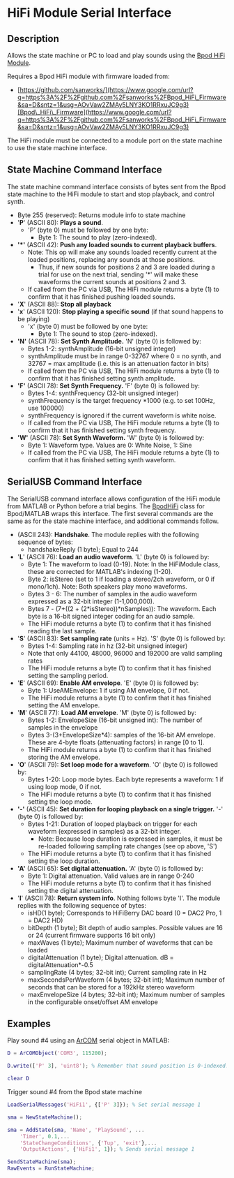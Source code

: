 # HiFi Module Serial Interface

## Description

Allows the state machine or PC to load and play sounds using the [](/site/bpoddocumentation/assembling-bpod/hifi-module?authuser=0) [Bpod HiFi Module](/site/bpoddocumentation/assembling-bpod/hifi-module?authuser=0).

Requires a Bpod HiFi module with firmware loaded from:

- [https://github.com/sanworks/](https://www.google.com/url?q=https%3A%2F%2Fgithub.com%2Fsanworks%2FBpod_HiFi_Firmware&sa=D&sntz=1&usg=AOvVaw2ZMAy5LNY3KO1RRxuJC9g3)[Bpod\_HiFi\_Firmware](https://www.google.com/url?q=https%3A%2F%2Fgithub.com%2Fsanworks%2FBpod_HiFi_Firmware&sa=D&sntz=1&usg=AOvVaw2ZMAy5LNY3KO1RRxuJC9g3)

The HiFi module must be connected to a module port on the state machine to use the state machine interface.

## State Machine Command Interface

The state machine command interface consists of bytes sent from the Bpod state machine to the HiFi module to start and stop playback, and control synth.

- Byte 255 (reserved): Returns module info to state machine
- '**P**' (ASCII 80): **Plays a sound**.
    - 'P' (byte 0) must be followed by one byte:
        - Byte 1: The sound to play (zero-indexed).
- **'\*'** (ASCII 42): **Push any loaded sounds to current playback buffers**.
    - Note: This op will make any sounds loaded recently current at the loaded positions, replacing any sounds at those positions.
        - Thus, if new sounds for positions 2 and 3 are loaded during a trial for use on the next trial, sending '\*' will make these waveforms the current sounds at positions 2 and 3.
    - If called from the PC via USB, The HiFi module returns a byte (1) to confirm that it has finished pushing loaded sounds.
- '**X**' (ASCII 88): **Stop all playback**
- '**x**' (ASCII 120): **Stop playing a specific sound** (if that sound happens to be playing)
    - 'x' (byte 0) must be followed by one byte:
        - Byte 1: The sound to stop (zero-indexed).
- **'N'** (ASCII 78): **Set Synth Amplitude.** 'N' (byte 0) is followed by:
    - Bytes 1-2: synthAmplitude (16-bit unsigned integer)
    - synthAmplitude must be in range 0-32767 where 0 = no synth, and 32767 = max amplitude (i.e. this is an attenuation factor in bits)
    - If called from the PC via USB, The HiFi module returns a byte (1) to confirm that it has finished setting synth amplitude.
- **'F'** (ASCII 78): **Set Synth Frequency.** 'F' (byte 0) is followed by:
    - Bytes 1-4: synthFrequency (32-bit unsigned integer)
    - synthFrequency is the target frequency \*1000 (e.g. to set 100Hz, use 100000)
    - synthFrequency is ignored if the current waveform is white noise.
    - If called from the PC via USB, The HiFi module returns a byte (1) to confirm that it has finished setting synth frequency.
- **'W'** (ASCII 78): **Set Synth Waveform.** 'W' (byte 0) is followed by:
    - Byte 1: Waveform type. Values are 0: White Noise, 1: Sine
    - If called from the PC via USB, The HiFi module returns a byte (1) to confirm that it has finished setting synth waveform.

## SerialUSB Command Interface

The SerialUSB command interface allows configuration of the HiFi module from MATLAB or Python before a trial begins. The [BpodHiFi](/site/bpoddocumentation/user-guide/function-reference/bpodhifi?authuser=0) class for Bpod/MATLAB wraps this interface. The first several commands are the same as for the state machine interface, and additional commands follow.

- (ASCII 243): **Handshake**. The module replies with the following sequence of bytes:
    - handshakeReply (1 byte); Equal to 244
- '**L**' (ASCII 76): **Load an audio waveform**. 'L' (byte 0) is followed by:
    - Byte 1: The waveform to load (0-19). Note: In the HiFiModule class, these are corrected for MATLAB's indexing (1-20).
    - Byte 2: isStereo (set to 1 if loading a stereo/2ch waveform, or 0 if mono/1ch). Note: Both speakers play mono waveforms.
    - Bytes 3 - 6: The number of samples in the audio waveform expressed as a 32-bit integer (1-1,000,000).
    - Bytes 7 - (7+((2 + (2\*isStereo))\*nSamples)): The waveform. Each byte is a 16-bit signed integer coding for an audio sample.
    - The HiFi module returns a byte (1) to confirm that it has finished reading the last sample.
- '**S**' (ASCII 83): **Set sampling rate** (units = Hz). 'S' (byte 0) is followed by:
    - Bytes 1-4: Sampling rate in hz (32-bit unsigned integer)
    - Note that only 44100, 48000, 96000 and 192000 are valid sampling rates
    - The HiFi module returns a byte (1) to confirm that it has finished setting the sampling period.
- '**E**' (ASCII 69): **Enable AM envelope**. 'E' (byte 0) is followed by:
    - Byte 1: UseAMEnvelope: 1 if using AM envelope, 0 if not.
    - The HiFi module returns a byte (1) to confirm that it has finished setting the AM envelope.
- '**M**' (ASCII 77): **Load AM envelope**. 'M' (byte 0) is followed by:
    - Bytes 1-2: EnvelopeSize (16-bit unsigned int): The number of samples in the envelope
    - Bytes 3-(3+EnvelopeSize\*4): samples of the 16-bit AM envelope. These are 4-byte floats (attenuating factors) in range \[0 to 1\].
    - The HiFi module returns a byte (1) to confirm that it has finished storing the AM envelope.
- '**O**' (ASCII 79): **Set loop mode for a waveform**. 'O' (byte 0) is followed by:
    - Bytes 1-20: Loop mode bytes. Each byte represents a waveform: 1 if using loop mode, 0 if not.
    - The HiFi module returns a byte (1) to confirm that it has finished setting the loop mode.
- **'-'** (ASCII 45): **Set duration for looping playback on a single trigger.** '-' (byte 0) is followed by:
    - Bytes 1-21: Duration of looped playback on trigger for each waveform (expressed in samples) as a 32-bit integer.
        - Note: Because loop duration is expressed in samples, it must be re-loaded following sampling rate changes (see op above, 'S')
    - The HiFi module returns a byte (1) to confirm that it has finished setting the loop duration.
- **'A'** (ASCII 65): **Set digital attenuation.** 'A' (byte 0) is followed by:
    - Byte 1: Digital attenuation. Valid values are in range 0-240
    - The HiFi module returns a byte (1) to confirm that it has finished setting the digital attenuation.
- '**I**' (ASCII 78): **Return system info**. Nothing follows byte 'I'. The module replies with the following sequence of bytes:
    - isHD(1 byte); Corresponds to HiFiBerry DAC board (0 = DAC2 Pro, 1 = DAC2 HD)
    - bitDepth (1 byte); Bit depth of audio samples. Possible values are 16 or 24 (current firmware supports 16 bit only)
    - maxWaves (1 byte); Maximum number of waveforms that can be loaded
    - digitalAttenuation (1 byte); Digital attenuation. dB = digitalAttenuation\*-0.5
    - samplingRate (4 bytes; 32-bit int); Current sampling rate in Hz
    - maxSecondsPerWaveform (4 bytes; 32-bit int); Maximum number of seconds that can be stored for a 192kHz stereo waveform
    - maxEnvelopeSize (4 bytes; 32-bit int); Maximum number of samples in the configurable onset/offset AM envelope

## Examples

Play sound #4 using an [ArCOM](http://www.google.com/url?q=http%3A%2F%2Fsites.google.com%2Fsite%2Fsanworksdocs%2Farcom&sa=D&sntz=1&usg=AOvVaw0q9tKPNJMCdKV2qsdKk90n) serial object in MATLAB:

```matlab
D = ArCOMObject('COM3', 115200);

D.write(['P' 3], 'uint8'); % Remember that sound position is 0-indexed!

clear D
```

Trigger sound #4 from the Bpod state machine
```matlab
LoadSerialMessages('HiFi1', {['P' 3]}); % Set serial message 1

sma = NewStateMachine();

sma = AddState(sma, 'Name', 'PlaySound', ...
    'Timer', 0.1,...
    'StateChangeConditions', {'Tup', 'exit'},...
    'OutputActions', {'HiFi1', 1}); % Sends serial message 1

SendStateMachine(sma);
RawEvents = RunStateMachine;
```
